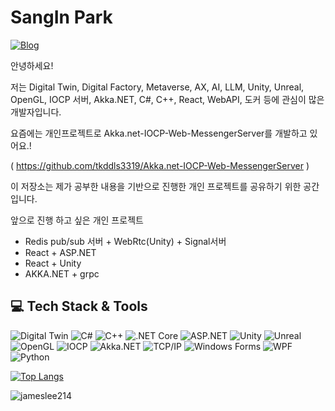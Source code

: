 #  SangIn Park 
[![Blog](https://img.shields.io/badge/Blog-UsingSystem-%23ff5722?style=flat&logo=tistory&logoColor=white)](https://usingsystem.tistory.com/)

안녕하세요! 

저는 Digital Twin, Digital Factory, Metaverse, AX, AI, LLM, Unity, Unreal, OpenGL, IOCP 서버, Akka.NET, C#, C++, React, WebAPI, 도커 등에 관심이 많은 개발자입니다. 

요즘에는 개인프로젝트로 Akka.net-IOCP-Web-MessengerServer를 개발하고 있어요.!

( https://github.com/tkddls3319/Akka.net-IOCP-Web-MessengerServer )

이 저장소는 제가 공부한 내용을 기반으로 진행한 개인 프로젝트를 공유하기 위한 공간입니다.

앞으로 진행 하고 싶은 개인 프로젝트
- Redis pub/sub 서버 + WebRtc(Unity) + Signal서버
- React + ASP.NET
- React + Unity
- AKKA.NET + grpc

## 💻 Tech Stack & Tools

![Digital Twin](https://img.shields.io/badge/Digital%20Twin-%23007ACC.svg?style=flat&logo=digitalocean&logoColor=white)
![C#](https://img.shields.io/badge/C%23-%23bb69b4.svg?style=flat&logo=c-sharp&logoColor=white)
![C++](https://img.shields.io/badge/C%2B%2B-%2300599C.svg?style=flat&logo=c%2B%2B&logoColor=white)
![.NET Core](https://img.shields.io/badge/.NET%20Core-%23512BD4.svg?style=flat&logo=dotnet&logoColor=white)
![ASP.NET](https://img.shields.io/badge/ASP.NET-%230072C6.svg?style=flat&logo=dotnet&logoColor=white)
![Unity](https://img.shields.io/badge/Unity-%23000000.svg?style=flat&logo=unity&logoColor=white)
![Unreal](https://img.shields.io/badge/Unreal%20Engine-%230E1128.svg?style=flat&logo=unrealengine&logoColor=white)
![OpenGL](https://img.shields.io/badge/OpenGL-%23376C99.svg?style=flat&logo=opengl&logoColor=white)
![IOCP](https://img.shields.io/badge/IOCP-%23ffcc00.svg?style=flat&logo=microsoft&logoColor=black)
![Akka.NET](https://img.shields.io/badge/Akka.NET-%2300628A.svg?style=flat&logo=akka&logoColor=white)
![TCP/IP](https://img.shields.io/badge/TCP%2FIP-%23007ACC.svg?style=flat&logo=internetexplorer&logoColor=white)
![Windows Forms](https://img.shields.io/badge/Windows%20Forms-%23007ACC.svg?style=flat&logo=windows&logoColor=white)
![WPF](https://img.shields.io/badge/WPF-%23007ACC.svg?style=flat&logo=windows&logoColor=white)
![Python](https://img.shields.io/badge/Python-%233776AB.svg?style=flat&logo=python&logoColor=white)

[![Top Langs](https://github-readme-stats-git-masterrstaa-rickstaa.vercel.app/api/top-langs/?username=tkddls3319)](https://github.com/anuraghazra/github-readme-stats)

<img src="https://komarev.com/ghpvc/?username=tkddls3319" alt="jameslee214" style="display: hidden"/> 
